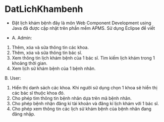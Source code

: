 # DatLichKhambenh
- Đặt lịch khám bệnh đây là  môn Web Component Development using Java đã được cập nhật trên phần mềm APMS. Sử dụng Eclipse để viết 

- A.	Admin:
1.	Thêm, xóa và sửa thông tin các khoa.
2.	Thêm, xóa và sửa thông tin bác sĩ. 
3.	Xem thông tin lịch khám bệnh của 1 bác sĩ. Tìm kiếm lịch khám trong 1 khoảng thời gian.
4.	Xem lịch sử khám bệnh của 1 bệnh nhân. 

B.	User:
1.	Hiển thị danh sách các khoa. Khi người sử dụng chọn 1 khoa sẽ hiển thị các bác sĩ thuộc khoa đó. 
2.	Cho phép tìm thông tin bệnh nhân dựa trên mã bệnh nhân. 
3.	Cho phép bệnh nhận đăng kí tài khoản và đăng kí lịch khám với 1 bác sĩ. 
4.	Cho phép xem thông tin các lịch sử khám bệnh của bệnh nhân đang đăng nhập. 
